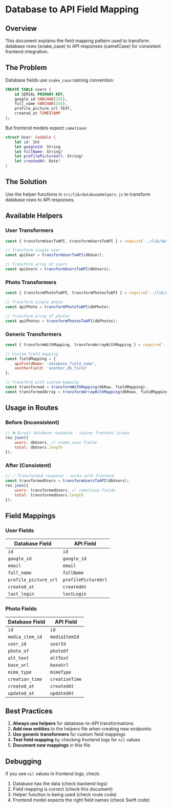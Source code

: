 # Database to API Field Mapping

## Overview

This document explains the field mapping pattern used to transform database rows (snake_case) to API responses (camelCase) for consistent frontend integration.

## The Problem

Database fields use `snake_case` naming convention:
```sql
CREATE TABLE users (
    id SERIAL PRIMARY KEY,
    google_id VARCHAR(255),
    full_name VARCHAR(255),
    profile_picture_url TEXT,
    created_at TIMESTAMP
);
```

But frontend models expect `camelCase`:
```swift
struct User: Codable {
    let id: Int
    let googleId: String
    let fullName: String?
    let profilePictureUrl: String?
    let createdAt: Date?
}
```

## The Solution

Use the helper functions in `src/lib/databaseHelpers.js` to transform database rows to API responses.

## Available Helpers

### User Transformers
```javascript
const { transformUserToAPI, transformUsersToAPI } = require('../lib/databaseHelpers');

// Transform single user
const apiUser = transformUserToAPI(dbUser);

// Transform array of users
const apiUsers = transformUsersToAPI(dbUsers);
```

### Photo Transformers
```javascript
const { transformPhotoToAPI, transformPhotosToAPI } = require('../lib/databaseHelpers');

// Transform single photo
const apiPhoto = transformPhotoToAPI(dbPhoto);

// Transform array of photos
const apiPhotos = transformPhotosToAPI(dbPhotos);
```

### Generic Transformers
```javascript
const { transformWithMapping, transformArrayWithMapping } = require('../lib/databaseHelpers');

// Custom field mapping
const fieldMapping = {
    apiFieldName: 'database_field_name',
    anotherField: 'another_db_field'
};

// Transform with custom mapping
const transformed = transformWithMapping(dbRow, fieldMapping);
const transformedArray = transformArrayWithMapping(dbRows, fieldMapping);
```

## Usage in Routes

### Before (Inconsistent)
```javascript
// ❌ Direct database response - causes frontend issues
res.json({
    users: dbUsers, // snake_case fields
    total: dbUsers.length
});
```

### After (Consistent)
```javascript
// ✅ Transformed response - works with frontend
const transformedUsers = transformUsersToAPI(dbUsers);
res.json({
    users: transformedUsers, // camelCase fields
    total: transformedUsers.length
});
```

## Field Mappings

### User Fields
| Database Field | API Field |
|----------------|-----------|
| `id` | `id` |
| `google_id` | `google_id` |
| `email` | `email` |
| `full_name` | `fullName` |
| `profile_picture_url` | `profilePictureUrl` |
| `created_at` | `createdAt` |
| `last_login` | `lastLogin` |

### Photo Fields
| Database Field | API Field |
|----------------|-----------|
| `id` | `id` |
| `media_item_id` | `mediaItemId` |
| `user_id` | `userId` |
| `photo_of` | `photoOf` |
| `alt_text` | `altText` |
| `base_url` | `baseUrl` |
| `mime_type` | `mimeType` |
| `creation_time` | `creationTime` |
| `created_at` | `createdAt` |
| `updated_at` | `updatedAt` |

## Best Practices

1. **Always use helpers** for database-to-API transformations
2. **Add new entities** to the helpers file when creating new endpoints
3. **Use generic transformers** for custom field mappings
4. **Test field mapping** by checking frontend logs for `nil` values
5. **Document new mappings** in this file

## Debugging

If you see `nil` values in frontend logs, check:
1. Database has the data (check backend logs)
2. Field mapping is correct (check this document)
3. Helper function is being used (check route code)
4. Frontend model expects the right field names (check Swift code) 